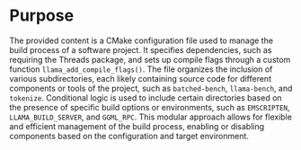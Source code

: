 # Purpose
The provided content is a CMake configuration file used to manage the build process of a software project. It specifies dependencies, such as requiring the Threads package, and sets up compile flags through a custom function `llama_add_compile_flags()`. The file organizes the inclusion of various subdirectories, each likely containing source code for different components or tools of the project, such as `batched-bench`, `llama-bench`, and `tokenize`. Conditional logic is used to include certain directories based on the presence of specific build options or environments, such as `EMSCRIPTEN`, `LLAMA_BUILD_SERVER`, and `GGML_RPC`. This modular approach allows for flexible and efficient management of the build process, enabling or disabling components based on the configuration and target environment.
